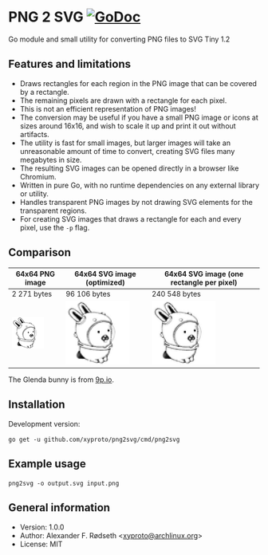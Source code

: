 # PNG 2 SVG [![GoDoc](https://godoc.org/github.com/xyproto/png2svg?status.svg)](http://godoc.org/github.com/xyproto/png2svg)

Go module and small utility for converting PNG files to SVG Tiny 1.2

## Features and limitations

* Draws rectangles for each region in the PNG image that can be covered by a rectangle.
* The remaining pixels are drawn with a rectangle for each pixel.
* This is not an efficient representation of PNG images!
* The conversion may be useful if you have a small PNG image or icons at sizes around 16x16, and wish to scale it up and print it out without artifacts.
* The utility is fast for small images, but larger images will take an unreasonable amount of time to convert, creating SVG files many megabytes in size.
* The resulting SVG images can be opened directly in a browser like Chromium.
* Written in pure Go, with no runtime dependencies on any external library or utility.
* Handles transparent PNG images by not drawing SVG elements for the transparent regions.
* For creating SVG images that draws a rectangle for each and every pixel, use the `-p` flag.

## Comparison

| 64x64 PNG image      | 64x64 SVG image (optimized) | 64x64 SVG image (one rectangle per pixel) |
| -------------------- | --------------------------- | ----------------------------------------- |
| 2 271 bytes          | 96 106 bytes                | 240 548 bytes                             |
| ![png](img/acme.png) | ![png](img/acme.svg)        | ![png](img/acme_singlepixel.svg)          |

The Glenda bunny is from [9p.io](https://9p.io/plan9/glenda.html).

## Installation

Development version:

    go get -u github.com/xyproto/png2svg/cmd/png2svg

## Example usage

    png2svg -o output.svg input.png

## General information

* Version: 1.0.0
* Author: Alexander F. Rødseth &lt;xyproto@archlinux.org&gt;
* License: MIT

